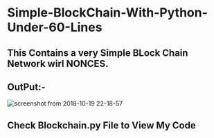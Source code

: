 # Simple-BlockChain-With-Python-Under-60-Lines
## This Contains a very Simple BLock Chain Network wirl NONCES. 
## OutPut:-
![screenshot from 2018-10-19 22-18-57](https://user-images.githubusercontent.com/30565388/47250671-55ab7f00-d443-11e8-8f2a-3585b6ba5565.png)
## Check Blockchain.py File to View My Code
